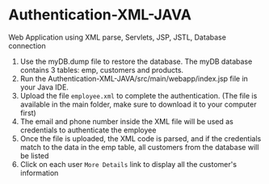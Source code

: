 # Authentication-XML-JAVA
Web Application using XML parse, Servlets, JSP, JSTL, Database connection


1. Use the myDB.dump file to restore the database. The myDB database contains 3 tables: emp, customers and products.
2. Run the Authentication-XML-JAVA/src/main/webapp/index.jsp file in your Java IDE.
3. Upload the file `employee.xml` to complete the authentication. (The file is available in the main folder, make sure to download it to your computer first)
4. The email and phone number inside the XML file will be used as credentials to authenticate the employee
5. Once the file is uploaded, the XML code is parsed, and if the credentials match to the data in the emp table, all customers from the database will be listed
6. Click on each user `More Details` link to display all the customer's information 
